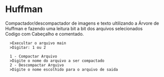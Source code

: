 # Huffman

Compactador/descompactador de imagens e texto ultilizando a Árvore de Huffman e fazendo uma leitura bit a bit dos arquivos selecionados\
Codigo com Cabeçalho e comentado.

      >Execultar o arquivo main
      >Digitar: 1 ou 2
      
      1 - Compactar Arquivo
      >Digite o nome do arquivo a ser compactado
      2 - Descompactar Arquivo
      >Digite o nome escolhido para o arquivo de saida
